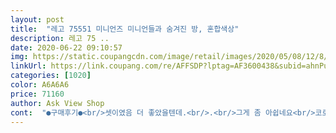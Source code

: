 ```yaml
---
layout: post 
title:  "레고 75551 미니언즈 미니언들과 숨겨진 방, 혼합색상" 
description: 레고 75 ..
date: 2020-06-22 09:10:57 
img: https://static.coupangcdn.com/image/retail/images/2020/05/08/12/8/20a2d919-67de-4943-8c7a-901b84614901.jpg 
linkUrl: https://link.coupang.com/re/AFFSDP?lptag=AF3600438&subid=ahnPublicAsk&pageKey=1557438193&itemId=2663265912&vendorItemId=70653853484&traceid=V0-113-adcbc2e8479d9117 
categories: [1020] 
color: A6A6A6 
price: 71160 
author: Ask View Shop 
cont:  "●구매후기●<br/>셋이였음 더 좋았을텐데.<br/>.<br/>그게 좀 아쉽네요<br/>코로나19로 집 안에서 생활하는 중 몇 시간 안되지만 아들과 함께 시간을 보냈내요.<br/> 배송은 빨랐으나 제품 관리는 좀 더 신경 써주세요.<br/><br/>퀄리티가 좋고 크기도 좋아요 그런데 2개를 사야 3명다 전시가되서 아쉽네요 ㅜㅜ<br/>" 
---
```

